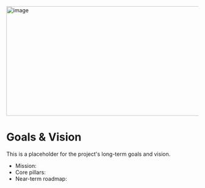 <img width="1440" height="288" alt="image" src="https://github.com/user-attachments/assets/58d6f0a4-e074-42c3-8cea-eddc414b6ca4" />

# Goals & Vision

This is a placeholder for the project's long-term goals and vision.

- Mission:
- Core pillars:
- Near-term roadmap:
